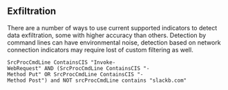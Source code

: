 ## Exfiltration

There are a number of ways to use current supported indicators to detect data exfiltration, some with higher accuracy than others. Detection by command lines can have environmental noise, detection based on network connection indicators may require lost of custom filtering as well.

```
SrcProcCmdLine ContainsCIS "Invoke-WebRequest" AND (SrcProcCmdLine ContainsCIS "-Method Put" OR SrcProcCmdLine ContainsCIS "-Method Post") and NOT srcProcCmdLine contains "slackb.com"
```
